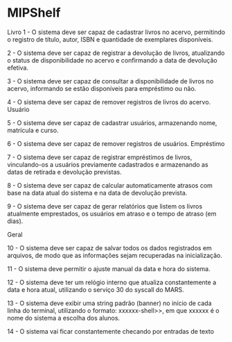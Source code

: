 # MIPShelf
Livro
1 - O sistema deve ser capaz de cadastrar livros no acervo, permitindo o registro de título, autor, ISBN e quantidade de exemplares disponíveis.

2 - O sistema deve ser capaz de registrar a devolução de livros, atualizando o status de disponibilidade no acervo e confirmando a data de devolução efetiva.

3 - O sistema deve ser capaz de consultar a disponibilidade de livros no acervo, informando se estão disponíveis para empréstimo ou não.

4 - O sistema deve ser capaz de remover registros de livros do acervo.
Usuário

5 - O sistema deve ser capaz de cadastrar usuários, armazenando nome, matrícula e curso.

6 - O sistema deve ser capaz de remover registros de usuários.
Empréstimo

7 - O sistema deve ser capaz de registrar empréstimos de livros, vinculando-os a usuários previamente cadastrados e armazenando as datas de retirada e devolução previstas.

8 - O sistema deve ser capaz de calcular automaticamente atrasos com base na data atual do sistema e na data de devolução prevista.

9 - O sistema deve ser capaz de gerar relatórios que listem os livros atualmente emprestados, os usuários em atraso e o tempo de atraso (em dias).

Geral

10 - O sistema deve ser capaz de salvar todos os dados registrados em arquivos, de modo que as informações sejam recuperadas na inicialização.

11 - O sistema deve permitir o ajuste manual da data e hora do sistema.

12 - O sistema deve ter um relógio interno que atualiza constantemente a data e hora atual, utilizando o serviço 30 do syscall do MARS.

13 - O sistema deve exibir uma string padrão (banner) no início de cada linha do terminal, utilizando o formato: xxxxxx-shell>>, em que xxxxxx é o nome do sistema a escolha dos alunos.

14 - O sistema vai ficar constantemente checando por entradas de texto
